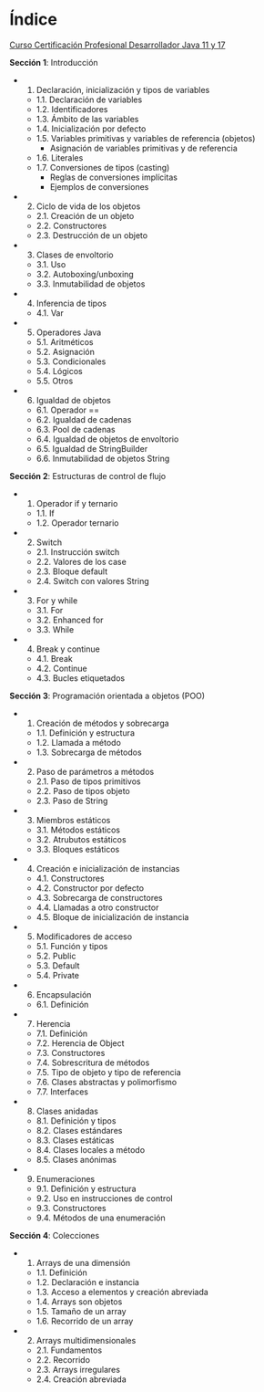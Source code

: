 # Índice

[Curso Certificación Profesional Desarrollador Java 11 y 17
](https://www.udemy.com/course/curso-certificacion-profesional-desarrollador-java-se-11/)

**Sección 1**: Introducción

- 1. Declaración, inicialización y tipos de variables
  - 1.1. Declaración de variables
  - 1.2. Identificadores
  - 1.3. Ámbito de las variables
  - 1.4. Inicialización por defecto
  - 1.5. Variables primitivas y variables de referencia (objetos)
    - Asignación de variables primitivas y de referencia
  - 1.6. Literales
  - 1.7. Conversiones de tipos (casting)
    - Reglas de conversiones implícitas
    - Ejemplos de conversiones
- 2. Ciclo de vida de los objetos
  - 2.1. Creación de un objeto
  - 2.2. Constructores
  - 2.3. Destrucción de un objeto
- 3. Clases de envoltorio
  - 3.1. Uso
  - 3.2. Autoboxing/unboxing
  - 3.3. Inmutabilidad de objetos
- 4. Inferencia de tipos
  - 4.1. Var
- 5. Operadores Java
  - 5.1. Aritméticos
  - 5.2. Asignación
  - 5.3. Condicionales
  - 5.4. Lógicos
  - 5.5. Otros
- 6. Igualdad de objetos
  - 6.1. Operador ==
  - 6.2. Igualdad de cadenas
  - 6.3. Pool de cadenas
  - 6.4. Igualdad de objetos de envoltorio
  - 6.5. Igualdad de StringBuilder
  - 6.6. Inmutabilidad de objetos String

**Sección 2**: Estructuras de control de flujo

- 1. Operador if y ternario
  - 1.1. If
  - 1.2. Operador ternario
- 2. Switch
  - 2.1. Instrucción switch
  - 2.2. Valores de los case
  - 2.3. Bloque default
  - 2.4. Switch con valores String
- 3. For y while
  - 3.1. For
  - 3.2. Enhanced for
  - 3.3. While
- 4. Break y continue
  - 4.1. Break
  - 4.2. Continue
  - 4.3. Bucles etiquetados

**Sección 3**: Programación orientada a objetos (POO)

- 1. Creación de métodos y sobrecarga
  - 1.1. Definición y estructura
  - 1.2. Llamada a método
  - 1.3. Sobrecarga de métodos
- 2. Paso de parámetros a métodos
  - 2.1. Paso de tipos primitivos
  - 2.2. Paso de tipos objeto
  - 2.3. Paso de String
- 3. Miembros estáticos
  - 3.1. Métodos estáticos
  - 3.2. Atrubutos estáticos
  - 3.3. Bloques estáticos
- 4. Creación e inicialización de instancias
  - 4.1. Constructores
  - 4.2. Constructor por defecto
  - 4.3. Sobrecarga de constructores
  - 4.4. Llamadas a otro constructor
  - 4.5. Bloque de inicialización de instancia
- 5. Modificadores de acceso
  - 5.1. Función y tipos
  - 5.2. Public
  - 5.3. Default
  - 5.4. Private
- 6. Encapsulación
  - 6.1. Definición
- 7. Herencia
  - 7.1. Definición
  - 7.2. Herencia de Object
  - 7.3. Constructores
  - 7.4. Sobrescritura de métodos
  - 7.5. Tipo de objeto y tipo de referencia
  - 7.6. Clases abstractas y polimorfismo
  - 7.7. Interfaces
- 8. Clases anidadas
  - 8.1. Definición y tipos
  - 8.2. Clases estándares
  - 8.3. Clases estáticas
  - 8.4. Clases locales a método
  - 8.5. Clases anónimas
- 9. Enumeraciones
  - 9.1. Definición y estructura
  - 9.2. Uso en instrucciones de control
  - 9.3. Constructores
  - 9.4. Métodos de una enumeración

**Sección 4**: Colecciones

- 1. Arrays de una dimensión
  - 1.1. Definición
  - 1.2. Declaración e instancia
  - 1.3. Acceso a elementos y creación abreviada
  - 1.4. Arrays son objetos
  - 1.5. Tamaño de un array
  - 1.6. Recorrido de un array
- 2. Arrays multidimensionales
  - 2.1. Fundamentos
  - 2.2. Recorrido
  - 2.3. Arrays irregulares
  - 2.4. Creación abreviada
